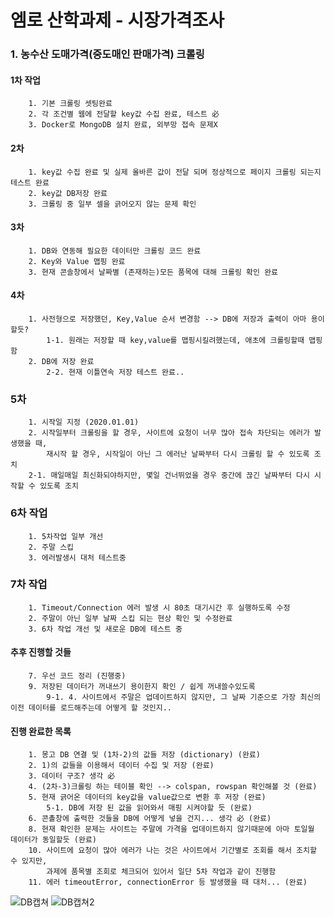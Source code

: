 # 엠로 산학과제 - 시장가격조사

### **1. 농수산 도매가격**(**중도매인 판매가격**) 크롤링

#### 1차 작업

        1. 기본 크롤링 셋팅완료
        2. 각 조건별 웹에 전달할 key값 수집 완료, 테스트 必
        3. Docker로 MongoDB 설치 완료, 외부망 접속 문제X

#### 2차

        1. key값 수집 완료 및 실제 올바른 값이 전달 되며 정상적으로 페이지 크롤링 되는지 테스트 완료
        2. key값 DB저장 완료
        3. 크롤링 중 일부 셀을 긁어오지 않는 문제 확인 

#### 3차

        1. DB와 연동해 필요한 데이터만 크롤링 코드 완료
        2. Key와 Value 맵핑 완료
        3. 현재 콘솔창에서 날짜별 (존재하는)모든 품목에 대해 크롤링 확인 완료

#### 4차

        1. 사전형으로 저장했던, Key,Value 순서 변경함 --> DB에 저장과 출력이 아마 용이할듯?
            1-1. 원래는 저장할 때 key,value를 맵핑시킬려했는데, 애초에 크롤링할때 맵핑함
        2. DB에 저장 완료
            2-2. 현재 이틀연속 저장 테스트 완료..

### 5차

        1. 시작일 지정 (2020.01.01)
        2. 시작일부터 크롤링을 할 경우, 사이트에 요청이 너무 많아 접속 차단되는 에러가 발생했을 때,
            재시작 할 경우, 시작일이 아닌 그 에러난 날짜부터 다시 크롤링 할 수 있도록 조치
        2-1. 매일매일 최신화되야하지만, 몇일 건너뛰었을 경우 중간에 끊긴 날짜부터 다시 시작할 수 있도록 조치

### 6차 작업

        1. 5차작업 일부 개선
        2. 주말 스킵
        3. 에러발생시 대처 테스트중

### 7차 작업

        1. Timeout/Connection 에러 발생 시 80초 대기시간 후 실행하도록 수정
        2. 주말이 아닌 일부 날짜 스킵 되는 현상 확인 및 수정완료
        3. 6차 작업 개선 및 새로운 DB에 테스트 중

#### 추후 진행할 것들

        7. 우선 코드 정리 (진행중)
        9. 저장된 데이터가 꺼내쓰기 용이한지 확인 / 쉽게 꺼내쓸수있도록
            9-1. 4. 사이트에서 주말은 업데이트하지 않지만, 그 날짜 기준으로 가장 최신의 이전 데이터를 로드해주는데 어떻게 할 것인지..

#### 진행 완료한 목록

        1. 몽고 DB 연결 및 (1차-2)의 값들 저장 (dictionary) (완료) 
        2. 1)의 값들을 이용해서 데이터 수집 및 저장 (완료)
        3. 데이터 구조? 생각 必
        4. (2차-3)크롤링 하는 테이블 확인 --> colspan, rowspan 확인해볼 것 (완료)
        5. 현재 긁어온 데이터의 key값을 value값으로 변환 후 저장 (완료)
            5-1. DB에 저장 된 값을 읽어와서 매핑 시켜야할 듯 (완료)
        6. 콘촐창에 출력한 것들을 DB에 어떻게 넣을 건지... 생각 必 (완료)
        8. 현재 확인한 문제는 사이트는 주말에 가격을 업데이트하지 않기때문에 아마 토일월 데이터가 동일할듯 (완료)
        10. 사이트에 요청이 많아 에러가 나는 것은 사이트에서 기간별로 조회를 해서 조치할 수 있지만,
            과제에 품목별 조회로 체크되어 있어서 일단 5차 작업과 같이 진행함
        11. 에러 timeoutError, connectionError 등 발생했을 때 대처... (완료)

![DB캡쳐](https://user-images.githubusercontent.com/2025813/104085997-3a80f000-5297-11eb-95fc-3e181c57076a.png)
![DB캡쳐2](https://user-images.githubusercontent.com/2025813/104310790-a4a7c800-5517-11eb-9184-a1e3703ebdeb.png)

